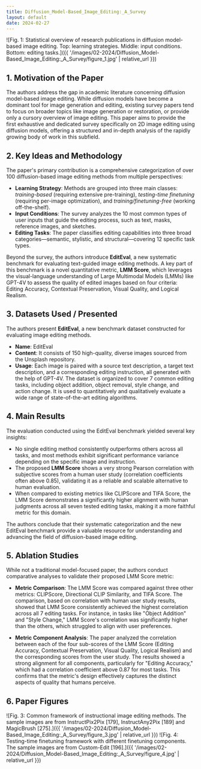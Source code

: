 ```yaml
---
title: Diffusion_Model-Based_Image_Editing:_A_Survey
layout: default
date: 2024-02-27
---
```

![Fig. 1: Statistical overview of research publications in diffusion model-based image editing. Top: learning strategies. Middle: input conditions. Bottom: editing tasks.]({{ '/images/02-2024/Diffusion_Model-Based_Image_Editing:_A_Survey/figure_1.jpg' | relative_url }})
## 1. Motivation of the Paper
The authors address the gap in academic literature concerning diffusion model-based image editing. While diffusion models have become a dominant tool for image generation and editing, existing survey papers tend to focus on broader topics like image generation or restoration, or provide only a cursory overview of image editing. This paper aims to provide the first exhaustive and dedicated survey specifically on 2D image editing using diffusion models, offering a structured and in-depth analysis of the rapidly growing body of work in this subfield.

## 2. Key Ideas and Methodology
The paper's primary contribution is a comprehensive categorization of over 100 diffusion-based image editing methods from multiple perspectives:
*   **Learning Strategy**: Methods are grouped into three main classes: *training-based* (requiring extensive pre-training), *testing-time finetuning* (requiring per-image optimization), and *training/finetuning-free* (working off-the-shelf).
*   **Input Conditions**: The survey analyzes the 10 most common types of user inputs that guide the editing process, such as text, masks, reference images, and sketches.
*   **Editing Tasks**: The paper classifies editing capabilities into three broad categories—semantic, stylistic, and structural—covering 12 specific task types.

Beyond the survey, the authors introduce **EditEval**, a new systematic benchmark for evaluating text-guided image editing methods. A key part of this benchmark is a novel quantitative metric, **LMM Score**, which leverages the visual-language understanding of Large Multimodal Models (LMMs) like GPT-4V to assess the quality of edited images based on four criteria: Editing Accuracy, Contextual Preservation, Visual Quality, and Logical Realism.

## 3. Datasets Used / Presented
The authors present **EditEval**, a new benchmark dataset constructed for evaluating image editing methods.
*   **Name**: EditEval
*   **Content**: It consists of 150 high-quality, diverse images sourced from the Unsplash repository.
*   **Usage**: Each image is paired with a source text description, a target text description, and a corresponding editing instruction, all generated with the help of GPT-4V. The dataset is organized to cover 7 common editing tasks, including object addition, object removal, style change, and action change. It is used to quantitatively and qualitatively evaluate a wide range of state-of-the-art editing algorithms.

## 4. Main Results
The evaluation conducted using the EditEval benchmark yielded several key insights:
*   No single editing method consistently outperforms others across all tasks, and most methods exhibit significant performance variance depending on the specific image and instruction.
*   The proposed **LMM Score** shows a very strong Pearson correlation with subjective scores from a human user study (correlation coefficients often above 0.85), validating it as a reliable and scalable alternative to human evaluation.
*   When compared to existing metrics like CLIPScore and TIFA Score, the LMM Score demonstrates a significantly higher alignment with human judgments across all seven tested editing tasks, making it a more faithful metric for this domain.

The authors conclude that their systematic categorization and the new EditEval benchmark provide a valuable resource for understanding and advancing the field of diffusion-based image editing.

## 5. Ablation Studies
While not a traditional model-focused paper, the authors conduct comparative analyses to validate their proposed LMM Score metric:

*   **Metric Comparison**: The LMM Score was compared against three other metrics: CLIPScore, Directional CLIP Similarity, and TIFA Score. The comparison, based on correlation with human user study results, showed that LMM Score consistently achieved the highest correlation across all 7 editing tasks. For instance, in tasks like "Object Addition" and "Style Change," LMM Score's correlation was significantly higher than the others, which struggled to align with user preferences.

*   **Metric Component Analysis**: The paper analyzed the correlation between each of the four sub-scores of the LMM Score (Editing Accuracy, Contextual Preservation, Visual Quality, Logical Realism) and the corresponding scores from the user study. The results showed a strong alignment for all components, particularly for "Editing Accuracy," which had a correlation coefficient above 0.87 for most tasks. This confirms that the metric's design effectively captures the distinct aspects of quality that humans perceive.

## 6. Paper Figures
![Fig. 3: Common framework of instructional image editing methods. The sample images are from InstructPix2Pix [179], InstructAny2Pix [189] and MagicBrush [275].]({{ '/images/02-2024/Diffusion_Model-Based_Image_Editing:_A_Survey/figure_3.jpg' | relative_url }})
![Fig. 4: Testing-time finetuning framework with different finetuning components. The sample images are from Custom-Edit [196].]({{ '/images/02-2024/Diffusion_Model-Based_Image_Editing:_A_Survey/figure_4.jpg' | relative_url }})
